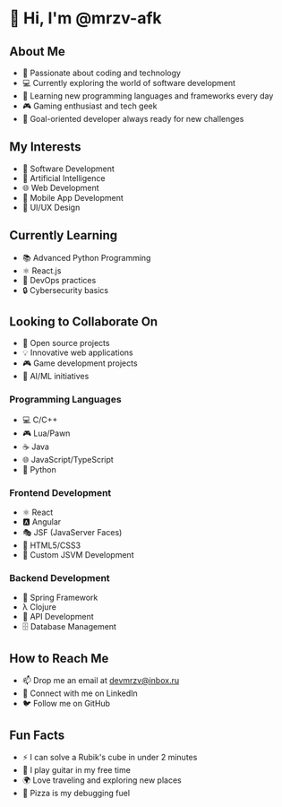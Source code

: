 # 👋 Hi, I'm @mrzv-afk

## About Me
- 🚀 Passionate about coding and technology
- 💻 Currently exploring the world of software development
- 🌱 Learning new programming languages and frameworks every day
- 🎮 Gaming enthusiast and tech geek
- 🎯 Goal-oriented developer always ready for new challenges

## My Interests
- 🔧 Software Development
- 🤖 Artificial Intelligence
- 🌐 Web Development
- 📱 Mobile App Development
- 🎨 UI/UX Design

## Currently Learning
- 📚 Advanced Python Programming
- ⚛️ React.js
- 🔄 DevOps practices
- 🔒 Cybersecurity basics

## Looking to Collaborate On
- 🤝 Open source projects
- 💡 Innovative web applications
- 🎮 Game development projects
- 🤖 AI/ML initiatives

### Programming Languages
- 💻 C/C++
- 🎮 Lua/Pawn
- ☕ Java
- 🌐 JavaScript/TypeScript
- 🐍 Python

### Frontend Development
- ⚛️ React
- 🅰️ Angular
- 🎭 JSF (JavaServer Faces)
- 🎨 HTML5/CSS3
- 🔧 Custom JSVM Development

### Backend Development
- 🍃 Spring Framework
- λ Clojure
- 🔌 API Development
- 🗄️ Database Management

## How to Reach Me
- 📫 Drop me an email at devmrzv@inbox.ru
- 💼 Connect with me on LinkedIn
- 🐦 Follow me on GitHub

## Fun Facts
- ⚡ I can solve a Rubik's cube in under 2 minutes
- 🎸 I play guitar in my free time
- 🌍 Love traveling and exploring new places
- 🍕 Pizza is my debugging fuel

